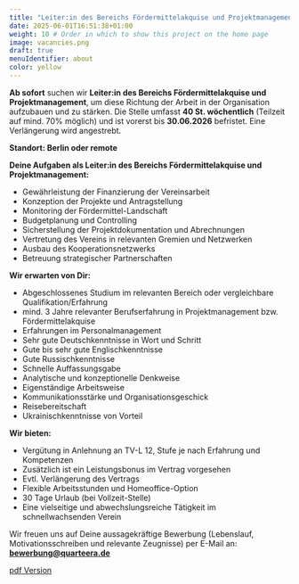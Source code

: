 ```yaml
---
title: "Leiter:in des Bereichs Fördermittelakquise und Projektmanagement" # Title of your project
date: 2025-06-01T16:51:38+01:00
weight: 10 # Order in which to show this project on the home page
image: vacancies.png
draft: true
menuIdentifier: about
color: yellow
---
```


**Ab sofort** suchen wir **Leiter:in des Bereichs Fördermittelakquise und Projektmanagement**, um diese Richtung der Arbeit in der Organisation aufzubauen und zu stärken. 
Die Stelle umfasst **40 St. wöchentlich** (Teilzeit auf mind. 70% möglich) und ist vorerst bis **30.06.2026** befristet. Eine Verlängerung wird angestrebt.

**Standort: Berlin oder remote**

**Deine Aufgaben als Leiter:in des Bereichs Fördermittelakquise und Projektmanagement:**

- Gewährleistung der Finanzierung der Vereinsarbeit
- Konzeption der Projekte und Antragstellung
- Monitoring der Fördermittel-Landschaft
- Budgetplanung und Controlling
- Sicherstellung der Projektdokumentation und Abrechnungen
- Vertretung des Vereins in relevanten Gremien und Netzwerken
- Ausbau des Kooperationsnetzwerks
- Betreuung strategischer Partnerschaften

**Wir erwarten von Dir:**

- Abgeschlossenes Studium im relevanten Bereich oder vergleichbare Qualifikation/Erfahrung
- mind. 3 Jahre relevanter Berufserfahrung in Projektmanagement bzw. Fördermittelakquise
- Erfahrungen im Personalmanagement
- Sehr gute Deutschkenntnisse in Wort und Schritt
- Gute bis sehr gute Englischkenntnisse
- Gute Russischkenntnisse
- Schnelle Auffassungsgabe
- Analytische und konzeptionelle Denkweise
- Eigenständige Arbeitsweise
- Kommunikationsstärke und Organisationsgeschick
- Reisebereitschaft
- Ukrainischkenntnisse von Vorteil

**Wir bieten:**

- Vergütung in Anlehnung an TV-L 12, Stufe je nach Erfahrung und Kompetenzen
- Zusätzlich ist ein Leistungsbonus im Vertrag vorgesehen
- Evtl. Verlängerung des Vertrags
- Flexible Arbeitsstunden und Homeoffice-Option
- 30 Tage Urlaub (bei Vollzeit-Stelle)
- Eine vielseitige und abwechslungsreiche Tätigkeit im schnellwachsenden Verein


Wir freuen uns auf Deine aussagekräftige Bewerbung (Lebenslauf, Motivationsschreiben und relevante Zeugnisse) per E-Mail an: **bewerbung@quarteera.de**

[pdf Version](https://quarteera.de/files/stelle/Stellenausschreibung_Fundraising.pdf)